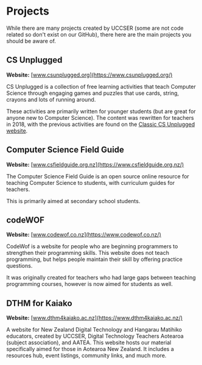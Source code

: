 # Projects

While there are many projects created by UCCSER (some are not code related so don't exist on our GitHub), there here are the main projects you should be aware of.

## CS Unplugged

**Website:** [www.csunplugged.org](https://www.csunplugged.org/)

CS Unplugged is a collection of free learning activities that teach Computer Science through engaging games and puzzles that use cards, string, crayons and lots of running around.

These activities are primarily written for younger students (but are great for anyone new to Computer Science).
The content was rewritten for teachers in 2018, with the previous activities are found on the [Classic CS Unplugged website](https://classic.csunplugged.org/).

## Computer Science Field Guide

**Website:** [www.csfieldguide.org.nz](https://www.csfieldguide.org.nz/)

The Computer Science Field Guide is an open source online resource for teaching Computer Science to students, with curriculum guides for teachers.

This is primarily aimed at secondary school students.

## codeWOF

**Website:** [www.codewof.co.nz](https://www.codewof.co.nz/)

CodeWof is a website for people who are beginning programmers to strengthen their programming skills.
This website does not teach programming, but helps people maintain their skill by offering practice questions.

It was originally created for teachers who had large gaps between teaching programming courses, however is now aimed for students as well.

## DTHM for Kaiako

**Website:** [www.dthm4kaiako.ac.nz](https://www.dthm4kaiako.ac.nz/)

A website for New Zealand Digital Technology and Hangarau Matihiko educators, created by UCCSER, Digital Technology Teachers Aotearoa (subject association), and AATEA.
This website hosts our material specifically aimed for those in Aotearoa New Zealand.
It includes a resources hub, event listings, community links, and much more.

